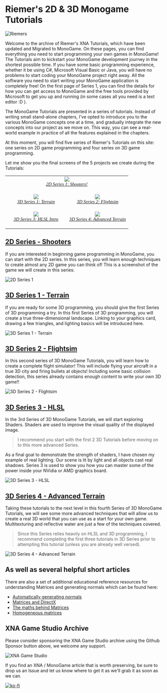 # Riemer's 2D & 3D Monogame Tutorials

![Riemers](https://github.com/simondarksidej/XNAGameStudio/raw/archive/Images/Riemers/RiemersOverview00.jpg?raw=true)

Welcome to the archive of Riemer's XNA Tutorials, which have been updated and Migrated to MonoGame. On these pages, you can find everything you need to start programming your own games in MonoGame! The Tutorials aim to kickstart your MonoGame development journey in the shortest possible time. If you have some basic programming experience, whether it be using C#, Microsoft Visual Basic or Java, you will have no problems to start coding your MonoGame project right away. All the software you need to start writing your MonoGame application is completely free! On the first page of Series 1, you can find the details for how you can get access to MonoGame and the free tools provided by Microsoft to get you up and running (in some cases all you need is a text editor :D ).

The MonoGame Tutorials are presented in a series of tutorials. Instead of writing small stand-alone chapters, I've opted to introduce you to the various MonoGame concepts one at a time, and gradually integrate the new concepts into our project as we move on. This way, you can see a real-world example in practice of all the features explained in the chapters.

At this moment, you will find five series of Riemer's Tutorials on this site: one series on 2D game programming and four series on 3D game programming. 

Let me show you the final screens of the 5 projects we create during the Tutorials:

<table border="0" width="100%" cellpadding="0" cellspacing="0"><tbody><tr colspan="2"><td width="100%" colspan="2"><center><a href="https://github.com/simondarksidej/XNAGameStudio/wiki/Riemers2DXNAoverview"><img border="0" src="https://github.com/simondarksidej/XNAGameStudio/raw/archive/Images/Riemers/RiemersOverview01.jpg?raw=true"><br><span lang="EN-GB" style="FONT-SIZE: 11pt; FONT-FAMILY: &quot;trebuchet ms&quot;"><i>2D Series 1: Shooters!<br><br></i></span></a></center></td></tr><tr><td width="50%"><center><a href="https://github.com/simondarksidej/XNAGameStudio/wiki/Riemers3DXNA1Terrainoverview"><img border="0" src="https://github.com/simondarksidej/XNAGameStudio/raw/archive/Images/Riemers/RiemersOverview02.jpg?raw=true"><br><span lang="EN-GB" style="FONT-SIZE: 11pt; FONT-FAMILY: &quot;trebuchet ms&quot;"><i>3D Series 1: Terrain<br><br></i></span></a></center></td><td width="50%"><center><a href="https://github.com/simondarksidej/XNAGameStudio/wiki/Riemers3DXNA2flightsimoverview"><img border="0" src="https://github.com/simondarksidej/XNAGameStudio/raw/archive/Images/Riemers/RiemersOverview03.jpg?raw=true"><br><span lang="EN-GB" style="FONT-SIZE: 11pt; FONT-FAMILY: &quot;trebuchet ms&quot;"><i>3D Series 2: Flightsim<br><br></i></span></a></center></td></tr><tr><td width="50%"><center><a href="https://github.com/simondarksidej/XNAGameStudio/wiki/Riemers3DXNA3hlsloverview"><img border="0" src="https://github.com/simondarksidej/XNAGameStudio/raw/archive/Images/Riemers/RiemersOverview04.jpg?raw=true"><br><span lang="EN-GB" style="FONT-SIZE: 11pt; FONT-FAMILY: &quot;trebuchet ms&quot;"><i>3D Series 3: HLSL Intro<br><br></i></span></a></center></td><td width="50%"><center><a href="https://github.com/simondarksidej/XNAGameStudio/wiki/Riemers3DXNA4advterrainoverview"><img border="0" src="https://github.com/simondarksidej/XNAGameStudio/raw/archive/Images/Riemers/RiemersOverview05.jpg?raw=true"><br><span lang="EN-GB" style="FONT-SIZE: 11pt; FONT-FAMILY: &quot;trebuchet ms&quot;"><i>3D Series 4: Advanced Terrain<br/><br/></i></span></a></center></td></tr></tbody></table>

## [2D Series - Shooters](Riemers2DXNAoverview)

If you are interested in beginning game programming in MonoGame, you can start with the 2D series. In this series, you will learn enough techniques to create almost any 2D game you can think of! This is a screenshot of the game we will create in this series:

![2D Series 1](https://github.com/simondarksidej/XNAGameStudio/raw/archive/Images/Riemers/RiemersOverview06.jpg?raw=true)

## [3D Series 1 - Terrain](Riemers3DXNA1Terrainoverview)

If you are ready for some 3D programming, you should give the first Series of 3D programming a try. In this first Series of 3D programming, you will create a true three-dimensional landscape. Linking to your graphics card, drawing a few triangles, and lighting basics will be introduced here.

![3D Series 1 - Terrain](https://github.com/simondarksidej/XNAGameStudio/raw/archive/Images/Riemers/RiemersOverview07.jpg?raw=true)

## [3D Series 2 - Flightsim](Riemers3DXNA2flightsimoverview)

In this second series of 3D MonoGame Tutorials, you will learn how to create a complete flight simulator! This will include flying your aircraft in a true 3D city and firing bullets at objects! Including some basic collision detection, this series already contains enough content to write your own 3D game!!

![3D Series 2 - Flightsim](https://github.com/simondarksidej/XNAGameStudio/raw/archive/Images/Riemers/RiemersOverview08.jpg?raw=true)

## [3D Series 3 - HLSL](Riemers3DXNA3hlsloverview)

In the 3rd Series of 3D MonoGame Tutorials, we will start exploring Shaders. Shaders are used to improve the visual quality of the displayed image.

> I recommend you start with the first 2 3D Tutorials before moving on to this more advanced Series.

As a final goal to demonstrate the strength of shaders, I have chosen my example of real lighting. Our scene is lit by light and all objects cast real shadows. Series 3 is used to show you how you can master some of the power inside your NVidia or AMD graphics board.

![3D Series 3 - HLSL](https://github.com/simondarksidej/XNAGameStudio/raw/archive/Images/Riemers/RiemersOverview09.jpg?raw=true)

## [3D Series 4 - Advanced Terrain](Riemers3DXNA4advterrainoverview)

Taking these tutorials to the next level in this fourth Series of 3D MonoGame Tutorials, we will see some more advanced techniques that will allow us to create a real 3D world that you can use as a start for your own game. Multitexturing and reflective water are just a few of the techniques covered.

> Since this Series relies heavily on HLSL and 3D programming, I recommend completing the first three tutorials in 3D Series prior to attempting this tutorial (unless you are already well versed).

![3D Series 4 - Advanced Terrain](https://github.com/simondarksidej/XNAGameStudio/raw/archive/Images/Riemers/RiemersOverview10.jpg?raw=true)

## As well as several helpful short articles

There are also a set of additional educational reference resources for understanding Matrices and generating normals which can be found here:

* [Automatically generating normals](Riemersnormalgeneration)
* [Matrices and DirectX](RiemersMattices)
* [The maths behind Matrices](RiemersMatrixMath)
* [Homogeneous matrices](RiemersHomogeneousMatricies)

## XNA Game Studio Archive

Please consider sponsoring the XNA Game Studio archive using the Github Sponsor button above, we welcome any support.

![XNA Game Studio](https://github.com/simondarksidej/XNAGameStudio/blob/master/Images/xna_game_studio_logo.jpg?raw=true)

If you find an XNA / MonoGame article that is worth preserving, be sure to drop us an Issue and let us know where to get it as we'll grab it as soon as we can.

[![ko-fi](https://www.ko-fi.com/img/githubbutton_sm.svg)](https://ko-fi.com/U6U023ZGE)
